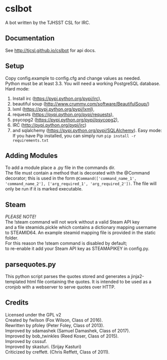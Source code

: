 cslbot
======

A bot written by the TJHSST CSL for IRC. 



Documentation
-------------
See http://tjcsl.github.io/cslbot for api docs.

Setup
-----
Copy config.example to config.cfg and change values as needed.  
Python must be at least 3.3.
You will need a working PostgreSQL database.
Hard mode:
1. Install irc (https://pypi.python.org/pypi/irc),
2. beautiful soup (http://www.crummy.com/software/BeautifulSoup/)
3. lxml (https://pypi.python.org/pypi/lxml),
4. requests (https://pypi.python.org/pypi/requests),
5. psycopg2 (https://pypi.python.org/pypi/psycopg2),
6. IRC (http://pypi.python.org/pypi/irc)
6. and sqlalchemy (https://pypi.python.org/pypi/SQLAlchemy).
Easy mode:
If you have Pip installed, you can simply run `pip install -r requirements.txt`

Adding Modules
--------------
To add a module place a <mod>.py file in the commands dir.  
The file must contain a method that is decorated with the @Command decorator;
this is used in the form ```@Command(['command_name_1', 'command_name_2'], ['arg_required_1', 'arg_required_2'])```.
The file will only be run if it is marked executable.


Steam
-----
*PLEASE NOTE!*  
The !steam command will not work without a valid Steam API key  
and a file steamids.pickle which contains a dictionary mapping username  
to STEAMID64. An example steamid mapping file is provided in the static folder.  
For this reason the !steam command is disabled by default;  
to re-enable it add your Steam API key as STEAMAPIKEY in config.py.

parsequotes.py
--------------

This python script parses the quotes stored and generates a jinja2-templated
html file containing the quotes. It is intended to be used as a cronjob with
a webserver to serve quotes over HTTP.

Credits
-------
Licensed under the GPL v2  
Created by fwilson (Fox Wilson, Class of 2016).  
Rewritten by pfoley (Peter Foley, Class of 2013).  
Improved by sdamashek (Samuel Damashek, Class of 2017).  
Improved by bob_twinkles (Reed Koser, Class of 2015).  
Improved by csssuf.  
Improved by skasturi. (Srijay Kasturi)  
Criticized by creffett. (Chris Reffett, Class of 2011).
